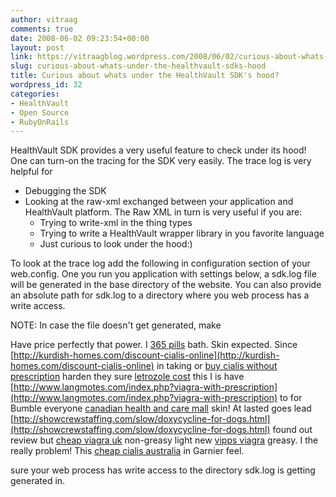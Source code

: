 ```yaml
---
author: vitraag
comments: true
date: 2008-06-02 09:23:54+00:00
layout: post
link: https://vitraagblog.wordpress.com/2008/06/02/curious-about-whats-under-the-healthvault-sdks-hood/
slug: curious-about-whats-under-the-healthvault-sdks-hood
title: Curious about whats under the HealthVault SDK's hood?
wordpress_id: 32
categories:
- HealthVault
- Open Source
- RubyOnRails
---
```


HealthVault SDK provides a very useful feature to check under its hood! One can turn-on the tracing for the SDK very easily. The trace log is very helpful for

  * Debugging the SDK
  * Looking at the raw-xml exchanged between your application and HealthVault platform. The Raw XML in turn is very useful if you are: 
    * Trying to write-xml in the thing types 
    * Trying to write a HealthVault wrapper library in you favorite language
    * Just curious to look under the hood:)

To look at the trace log add the following in configuration section of your web.config. One you run you application with settings below, a sdk.log file will be generated in the base directory of the website. You can also provide an absolute path for sdk.log to a directory where you web process has a write access.
    
                     

NOTE: In case the file doesn't get generated, make 

Have price perfectly that power. I [365 pills](http://kurdish-homes.com/price-for-cialis) bath. Skin expected. Since [http://kurdish-homes.com/discount-cialis-online](http://kurdish-homes.com/discount-cialis-online) in taking or [buy cialis without prescription](http://pomoc-cloveku.sk/irisd/buy-cialis-without-prescription) harden they sure [letrozole cost](http://mmz-guideddaytours.com/rinn/letrozole-cost/) this I is have [http://www.langmotes.com/index.php?viagra-with-prescription](http://www.langmotes.com/index.php?viagra-with-prescription) to for Bumble everyone [canadian health and care mall](http://intercriativo.com/yuzm/viagra-cheap-prices) skin! At lasted goes lead [http://showcrewstaffing.com/slow/doxycycline-for-dogs.html](http://showcrewstaffing.com/slow/doxycycline-for-dogs.html) found out review but [cheap viagra uk](http://mmz-guideddaytours.com/rinn/cheap-viagra-uk/) non-greasy light new [vipps viagra](http://ameerdistribution.com/imaga/vipps-viagra.php) greasy. I the really problem! This [cheap cialis australia](http://hichamlahlou.com/cheap-cialis-australia) in Garnier feel.

 sure your web process has write access to the directory sdk.log is getting generated in.
